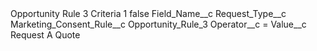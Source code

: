 <?xml version="1.0" encoding="UTF-8"?>
<CustomMetadata xmlns="http://soap.sforce.com/2006/04/metadata" xmlns:xsi="http://www.w3.org/2001/XMLSchema-instance" xmlns:xsd="http://www.w3.org/2001/XMLSchema">
    <label>Opportunity Rule 3 Criteria 1</label>
    <protected>false</protected>
    <values>
        <field>Field_Name__c</field>
        <value xsi:type="xsd:string">Request_Type__c</value>
    </values>
    <values>
        <field>Marketing_Consent_Rule__c</field>
        <value xsi:type="xsd:string">Opportunity_Rule_3</value>
    </values>
    <values>
        <field>Operator__c</field>
        <value xsi:type="xsd:string">=</value>
    </values>
    <values>
        <field>Value__c</field>
        <value xsi:type="xsd:string">Request A Quote</value>
    </values>
</CustomMetadata>
